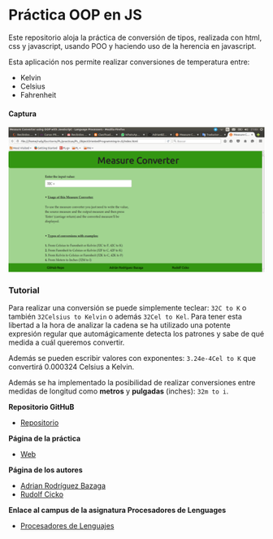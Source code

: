 # Práctica OOP en JS

Este repositorio aloja la práctica de conversión de tipos, realizada con html, css y javascript, usando POO y haciendo uso de la herencia en javascript.

Esta aplicación nos permite realizar conversiones de temperatura entre:
* Kelvin
* Celsius
* Fahrenheit


#### Captura ####

![](assets/images/capture.jpg)

### Tutorial ###
Para realizar una conversión se puede simplemente teclear: `32C to K` o también `32Celsius to Kelvin` o además `32Cel to Kel`. Para tener esta libertad a la hora de analizar la cadena se ha utilizado una potente expresión regular que automágicamente detecta los patrones y sabe de qué medida a cuál queremos convertir.

Además se pueden escribir valores con exponentes: `3.24e-4Cel to K` que convertirá 0.000324 Celsius a Kelvin.

Además se ha implementado la posibilidad de realizar conversiones entre medidas de longitud como __metros__ y __pulgadas__ (inches): `32m to i`.


**Repositorio GitHuB**

* [Repositorio](https://github.com/AdrianBZG/PL_ObjectOrientedProgramming-in-JS)

**Página de la práctica**

* [Web](http://adrianbzg.github.io/PL_ObjectOrientedProgramming-in-JS/)

**Página de los autores**

* [Adrian Rodríguez Bazaga](https://github.com/AdrianBZG)
* [Rudolf Cicko](https://github.com/alu0100824780)


**Enlace al campus de la asignatura Procesadores de Lenguages**

* [Procesadores de Lenguajes](https://campusvirtual.ull.es/1516/course/view.php?id=178)
